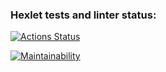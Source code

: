 ### Hexlet tests and linter status:
[![Actions Status](https://github.com/rutermus/frontend-project-lvl1/workflows/hexlet-check/badge.svg)](https://github.com/rutermus/frontend-project-lvl1/actions)

[![Maintainability](https://api.codeclimate.com/v1/badges/ee10b0dcf366972ca296/maintainability)](https://codeclimate.com/github/rutermus/frontend-project-lvl1/maintainability)